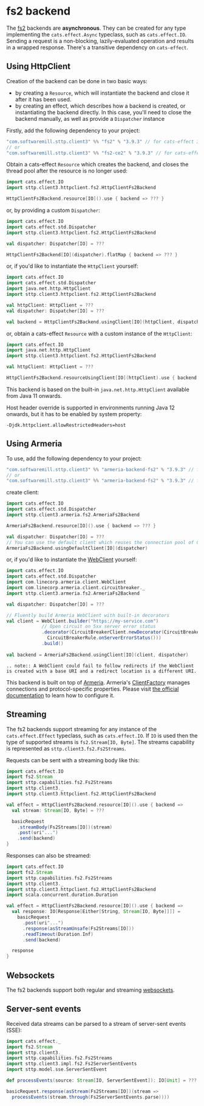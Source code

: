 # fs2 backend

The [fs2](https://github.com/functional-streams-for-scala/fs2) backends are **asynchronous**. They can be created for any type implementing the `cats.effect.Async` typeclass, such as `cats.effect.IO`. Sending a request is a non-blocking, lazily-evaluated operation and results in a wrapped response. There's a transitive dependency on `cats-effect`. 

## Using HttpClient

Creation of the backend can be done in two basic ways:

* by creating a `Resource`, which will instantiate the backend and close it after it has been used.
* by creating an effect, which describes how a backend is created, or instantiating the backend directly. In this case, you'll need to close the backend manually, as well as provide a `Dispatcher` instance

Firstly, add the following dependency to your project:

```scala
"com.softwaremill.sttp.client3" %% "fs2" % "3.9.3" // for cats-effect 3.x & fs2 3.x
// or 
"com.softwaremill.sttp.client3" %% "fs2-ce2" % "3.9.3" // for cats-effect 2.x & fs2 2.x
```

Obtain a cats-effect `Resource` which creates the backend, and closes the thread pool after the resource is no longer used:

```scala
import cats.effect.IO
import sttp.client3.httpclient.fs2.HttpClientFs2Backend

HttpClientFs2Backend.resource[IO]().use { backend => ??? }
```

or, by providing a custom `Dispatcher`:

```scala
import cats.effect.IO
import cats.effect.std.Dispatcher
import sttp.client3.httpclient.fs2.HttpClientFs2Backend

val dispatcher: Dispatcher[IO] = ???

HttpClientFs2Backend[IO](dispatcher).flatMap { backend => ??? }
```

or, if you'd like to instantiate the `HttpClient` yourself:

```scala
import cats.effect.IO
import cats.effect.std.Dispatcher
import java.net.http.HttpClient
import sttp.client3.httpclient.fs2.HttpClientFs2Backend

val httpClient: HttpClient = ???
val dispatcher: Dispatcher[IO] = ???

val backend = HttpClientFs2Backend.usingClient[IO](httpClient, dispatcher)
```

or, obtain a cats-effect `Resource` with a custom instance of the `HttpClient`:

```scala
import cats.effect.IO
import java.net.http.HttpClient
import sttp.client3.httpclient.fs2.HttpClientFs2Backend

val httpClient: HttpClient = ???

HttpClientFs2Backend.resourceUsingClient[IO](httpClient).use { backend => ??? }
```

This backend is based on the built-in `java.net.http.HttpClient` available from Java 11 onwards.

Host header override is supported in environments running Java 12 onwards, but it has to be enabled by system property:

```
-Djdk.httpclient.allowRestrictedHeaders=host
```


## Using Armeria

To use, add the following dependency to your project:

```scala
"com.softwaremill.sttp.client3" %% "armeria-backend-fs2" % "3.9.3" // for cats-effect 3.x & fs2 3.x
// or
"com.softwaremill.sttp.client3" %% "armeria-backend-fs2" % "3.9.3" // for cats-effect 2.x & fs2 2.x
```

create client:

```scala
import cats.effect.IO
import cats.effect.std.Dispatcher
import sttp.client3.armeria.fs2.ArmeriaFs2Backend

ArmeriaFs2Backend.resource[IO]().use { backend => ??? }

val dispatcher: Dispatcher[IO] = ???
// You can use the default client which reuses the connection pool of ClientFactory.ofDefault()
ArmeriaFs2Backend.usingDefaultClient[IO](dispatcher)
```

or, if you'd like to instantiate the [WebClient](https://armeria.dev/docs/client-http) yourself:

```scala
import cats.effect.IO
import cats.effect.std.Dispatcher
import com.linecorp.armeria.client.WebClient
import com.linecorp.armeria.client.circuitbreaker._
import sttp.client3.armeria.fs2.ArmeriaFs2Backend

val dispatcher: Dispatcher[IO] = ???

// Fluently build Armeria WebClient with built-in decorators
val client = WebClient.builder("https://my-service.com")
             // Open circuit on 5xx server error status
             .decorator(CircuitBreakerClient.newDecorator(CircuitBreaker.ofDefaultName(),
               CircuitBreakerRule.onServerErrorStatus()))
             .build()
             
val backend = ArmeriaFs2Backend.usingClient[IO](client, dispatcher)
```

```eval_rst
.. note:: A WebClient could fail to follow redirects if the WebClient is created with a base URI and a redirect location is a different URI.
```

This backend is built on top of [Armeria](https://armeria.dev/docs/client-http).
Armeria's [ClientFactory](https://armeria.dev/docs/client-factory) manages connections and protocol-specific properties.
Please visit [the official documentation](https://armeria.dev/docs/client-factory) to learn how to configure it.

## Streaming

The fs2 backends support streaming for any instance of the `cats.effect.Effect` typeclass, such as `cats.effect.IO`. If `IO` is used then the type of supported streams is `fs2.Stream[IO, Byte]`. The streams capability is represented as `sttp.client3.fs2.Fs2Streams`.

Requests can be sent with a streaming body like this:

```scala
import cats.effect.IO
import fs2.Stream
import sttp.capabilities.fs2.Fs2Streams
import sttp.client3._
import sttp.client3.httpclient.fs2.HttpClientFs2Backend

val effect = HttpClientFs2Backend.resource[IO]().use { backend =>
  val stream: Stream[IO, Byte] = ???

  basicRequest
    .streamBody(Fs2Streams[IO])(stream)
    .post(uri"...")
    .send(backend)
}
```

Responses can also be streamed:

```scala
import cats.effect.IO
import fs2.Stream
import sttp.capabilities.fs2.Fs2Streams
import sttp.client3._
import sttp.client3.httpclient.fs2.HttpClientFs2Backend
import scala.concurrent.duration.Duration

val effect = HttpClientFs2Backend.resource[IO]().use { backend =>
  val response: IO[Response[Either[String, Stream[IO, Byte]]]] =
    basicRequest
      .post(uri"...")
      .response(asStreamUnsafe(Fs2Streams[IO]))
      .readTimeout(Duration.Inf)
      .send(backend)

  response
}
```

## Websockets

The fs2 backends support both regular and streaming [websockets](../websockets.md).

## Server-sent events

Received data streams can be parsed to a stream of server-sent events (SSE):

```scala
import cats.effect._
import fs2.Stream
import sttp.client3._
import sttp.capabilities.fs2.Fs2Streams
import sttp.client3.impl.fs2.Fs2ServerSentEvents
import sttp.model.sse.ServerSentEvent

def processEvents(source: Stream[IO, ServerSentEvent]): IO[Unit] = ???

basicRequest.response(asStream(Fs2Streams[IO])(stream => 
  processEvents(stream.through(Fs2ServerSentEvents.parse))))
```
